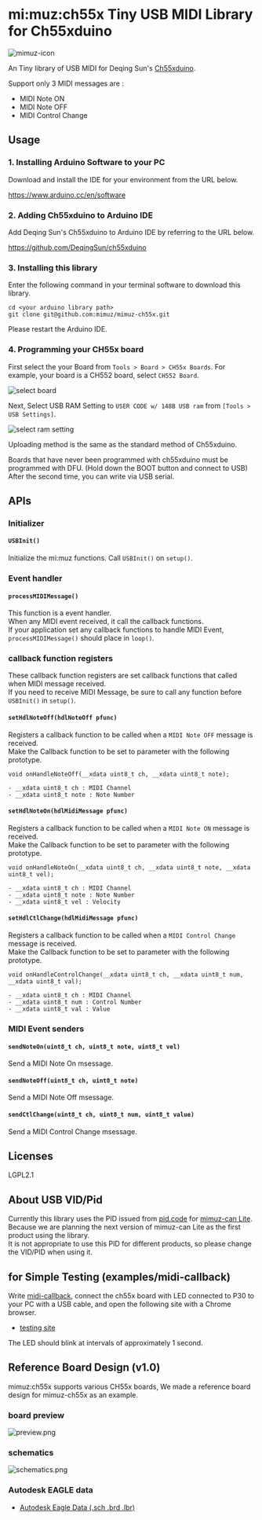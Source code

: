 # mi:muz:ch55x Tiny USB MIDI Library for Ch55xduino

![mimuz-icon](https://mimuz.github.io/common/icon/png/mimuz-project.png)

An Tiny library of USB MIDI for Deqing Sun's [Ch55xduino](https://github.com/DeqingSun/ch55xduino).

Support only 3 MIDI messages are :

- MIDI Note ON
- MIDI Note OFF
- MIDI Control Change

## Usage

### 1. Installing Arduino Software to your PC

Download and install the IDE for your environment from the URL below.

https://www.arduino.cc/en/software

### 2. Adding Ch55xduino to Arduino IDE

Add Deqing Sun's Ch55xduino to Arduino IDE by referring to the URL below.

https://github.com/DeqingSun/ch55xduino

### 3. Installing this library

Enter the following command in your terminal software to download this library.

```
cd <your arduino library path>
git clone git@github.com:mimuz/mimuz-ch55x.git
```

Please restart the Arduino IDE.

### 4. Programming your CH55x board

First select the your Board from `Tools > Board > CH55x Boards`.
For example, your board is a CH552 board, select `CH552 Board`.

![select board](./docs/select-board.png)

Next, Select USB RAM Setting to `USER CODE w/ 148B USB ram` from `[Tools > USB Settings]`.

![select ram setting](./docs/select-ram.png)

Uploading method is the same as the standard method of Ch55xduino.

Boards that have never been programmed with ch55xduino must be programmed with DFU. (Hold down the BOOT button and connect to USB)
After the second time, you can write via USB serial.

## APIs

### Initializer

#### `USBInit()`

Initialize the mi:muz functions. Call `USBInit()` on `setup()`.

### Event handler

#### `processMIDIMessage()`

This function is a event handler.    
When any MIDI event received, it call the callback functions.    
If your application set any callback functions to handle MIDI Event, `processMIDIMessage()` should place in `loop()`.    

### callback function registers

These callback function registers are set callback functions that called when MIDI message received.    
If you need to receive MIDI Message, be sure to call any function before `USBInit()` in `setup()`.    

#### `setHdlNoteOff(hdlNoteOff pfunc)`

Registers a callback function to be called when a `MIDI Note OFF` message is received.    
Make the Callback function to be set to parameter with the following prototype.

```
void onHandleNoteOff(__xdata uint8_t ch, __xdata uint8_t note);

- __xdata uint8_t ch : MIDI Channel
- __xdata uint8_t note : Note Number
```

#### `setHdlNoteOn(hdlMidiMessage pfunc)`

Registers a callback function to be called when a `MIDI Note ON` message is received.    
Make the Callback function to be set to parameter with the following prototype.

```
void onHandleNoteOn(__xdata uint8_t ch, __xdata uint8_t note, __xdata uint8_t vel);

- __xdata uint8_t ch : MIDI Channel
- __xdata uint8_t note : Note Number
- __xdata uint8_t vel : Velocity

```

#### `setHdlCtlChange(hdlMidiMessage pfunc)`

Registers a callback function to be called when a `MIDI Control Change` message is received.    
Make the Callback function to be set to parameter with the following prototype.

```
void onHandleControlChange(__xdata uint8_t ch, __xdata uint8_t num, __xdata uint8_t val);

- __xdata uint8_t ch : MIDI Channel
- __xdata uint8_t num : Control Number
- __xdata uint8_t val : Value

```

### MIDI Event senders

#### `sendNoteOn(uint8_t ch, uint8_t note, uint8_t vel)`

Send a MIDI Note On msessage.

#### `sendNoteOff(uint8_t ch, uint8_t note)`

Send a MIDI Note Off msessage.

#### `sendCtlChange(uint8_t ch, uint8_t num, uint8_t value)`

Send a MIDI Control Change msessage.

## Licenses

LGPL2.1

## About USB VID/Pid

Currently this library uses the PID issued from [pid.code](https://pid.codes) for [mimuz-can Lite](https://pid.codes/1209/DF02/). Because we are planning the next version of mimuz-can Lite as the first product using the library.    
It is not appropriate to use this PID for different products, so please change the VID/PID when using it.    

## for Simple Testing (examples/midi-callback)

Write [midi-callback](./examples/midi-callback), connect the ch55x board with LED connected to P30 to your PC with a USB cable, and open the following site with a Chrome browser.

- [testing site](https://mimuz.github.io/mimuz-ch55x/)    

The LED should blink at intervals of approximately 1 second.

## Reference Board Design (v1.0)

mimuz:ch55x supports various CH55x boards, We made a reference board design for mimuz-ch55x as an example.

### board preview

![preview.png](./board/image/preview.png)    

### schematics

![schematics.png](./board/image/schematics.png)

### Autodesk EAGLE data

- [Autodesk Eagle Data (.sch .brd .lbr)](./board/eagle)
